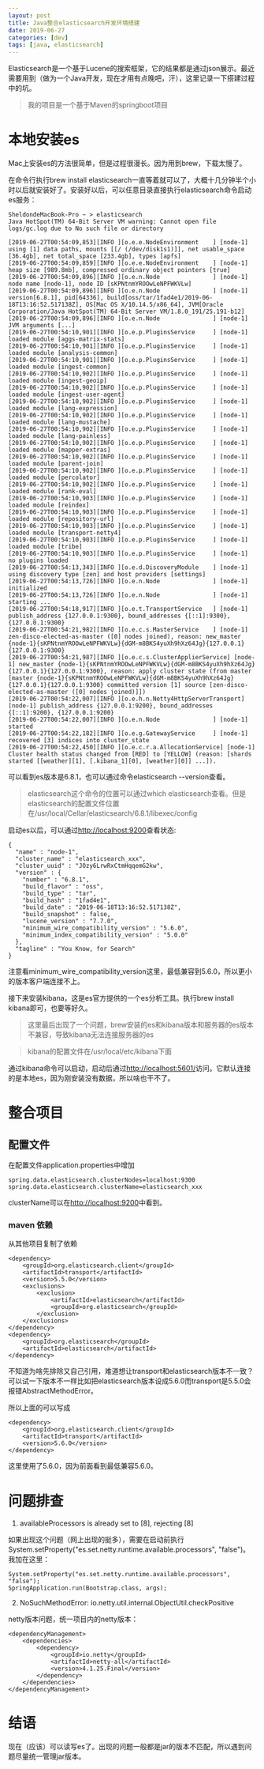 ```yaml
---
layout: post
title: Java整合elasticsearch开发环境搭建 
date: 2019-06-27
categories: [dev]
tags: [java, elasticsearch]
---
```

Elasticsearch是一个基于Lucene的搜索框架，它的结果都是通过json展示。最近需要用到（做为一个Java开发，现在才用有点晚吧，汗），这里记录一下搭建过程中的坑。

> 我的项目是一个基于Maven的springboot项目

# 本地安装es

Mac上安装es的方法很简单，但是过程很漫长。因为用到brew，下载太慢了。

在命令行执行brew install elasticsearch一直等着就可以了，大概十几分钟半个小时以后就安装好了。安装好以后，可以任意目录直接执行elasticsearch命令启动es服务：
```
SheldondeMacBook-Pro ~ > elasticsearch
Java HotSpot(TM) 64-Bit Server VM warning: Cannot open file logs/gc.log due to No such file or directory

[2019-06-27T00:54:09,853][INFO ][o.e.e.NodeEnvironment    ] [node-1] using [1] data paths, mounts [[/ (/dev/disk1s1)]], net usable_space [36.4gb], net total_space [233.4gb], types [apfs]
[2019-06-27T00:54:09,859][INFO ][o.e.e.NodeEnvironment    ] [node-1] heap size [989.8mb], compressed ordinary object pointers [true]
[2019-06-27T00:54:09,896][INFO ][o.e.n.Node               ] [node-1] node name [node-1], node ID [sKPNtnmYROOwLeNPFWKVLw]
[2019-06-27T00:54:09,896][INFO ][o.e.n.Node               ] [node-1] version[6.8.1], pid[64336], build[oss/tar/1fad4e1/2019-06-18T13:16:52.517138Z], OS[Mac OS X/10.14.5/x86_64], JVM[Oracle Corporation/Java HotSpot(TM) 64-Bit Server VM/1.8.0_191/25.191-b12]
[2019-06-27T00:54:09,896][INFO ][o.e.n.Node               ] [node-1] JVM arguments [...]
[2019-06-27T00:54:10,901][INFO ][o.e.p.PluginsService     ] [node-1] loaded module [aggs-matrix-stats]
[2019-06-27T00:54:10,901][INFO ][o.e.p.PluginsService     ] [node-1] loaded module [analysis-common]
[2019-06-27T00:54:10,901][INFO ][o.e.p.PluginsService     ] [node-1] loaded module [ingest-common]
[2019-06-27T00:54:10,902][INFO ][o.e.p.PluginsService     ] [node-1] loaded module [ingest-geoip]
[2019-06-27T00:54:10,902][INFO ][o.e.p.PluginsService     ] [node-1] loaded module [ingest-user-agent]
[2019-06-27T00:54:10,902][INFO ][o.e.p.PluginsService     ] [node-1] loaded module [lang-expression]
[2019-06-27T00:54:10,902][INFO ][o.e.p.PluginsService     ] [node-1] loaded module [lang-mustache]
[2019-06-27T00:54:10,902][INFO ][o.e.p.PluginsService     ] [node-1] loaded module [lang-painless]
[2019-06-27T00:54:10,902][INFO ][o.e.p.PluginsService     ] [node-1] loaded module [mapper-extras]
[2019-06-27T00:54:10,902][INFO ][o.e.p.PluginsService     ] [node-1] loaded module [parent-join]
[2019-06-27T00:54:10,902][INFO ][o.e.p.PluginsService     ] [node-1] loaded module [percolator]
[2019-06-27T00:54:10,902][INFO ][o.e.p.PluginsService     ] [node-1] loaded module [rank-eval]
[2019-06-27T00:54:10,903][INFO ][o.e.p.PluginsService     ] [node-1] loaded module [reindex]
[2019-06-27T00:54:10,903][INFO ][o.e.p.PluginsService     ] [node-1] loaded module [repository-url]
[2019-06-27T00:54:10,903][INFO ][o.e.p.PluginsService     ] [node-1] loaded module [transport-netty4]
[2019-06-27T00:54:10,903][INFO ][o.e.p.PluginsService     ] [node-1] loaded module [tribe]
[2019-06-27T00:54:10,903][INFO ][o.e.p.PluginsService     ] [node-1] no plugins loaded
[2019-06-27T00:54:13,343][INFO ][o.e.d.DiscoveryModule    ] [node-1] using discovery type [zen] and host providers [settings]
[2019-06-27T00:54:13,726][INFO ][o.e.n.Node               ] [node-1] initialized
[2019-06-27T00:54:13,726][INFO ][o.e.n.Node               ] [node-1] starting ...
[2019-06-27T00:54:18,917][INFO ][o.e.t.TransportService   ] [node-1] publish_address {127.0.0.1:9300}, bound_addresses {[::1]:9300}, {127.0.0.1:9300}
[2019-06-27T00:54:21,982][INFO ][o.e.c.s.MasterService    ] [node-1] zen-disco-elected-as-master ([0] nodes joined), reason: new_master {node-1}{sKPNtnmYROOwLeNPFWKVLw}{dGM-m8BKS4yuXh9hXz64Jg}{127.0.0.1}{127.0.0.1:9300}
[2019-06-27T00:54:21,987][INFO ][o.e.c.s.ClusterApplierService] [node-1] new_master {node-1}{sKPNtnmYROOwLeNPFWKVLw}{dGM-m8BKS4yuXh9hXz64Jg}{127.0.0.1}{127.0.0.1:9300}, reason: apply cluster state (from master [master {node-1}{sKPNtnmYROOwLeNPFWKVLw}{dGM-m8BKS4yuXh9hXz64Jg}{127.0.0.1}{127.0.0.1:9300} committed version [1] source [zen-disco-elected-as-master ([0] nodes joined)]])
[2019-06-27T00:54:22,007][INFO ][o.e.h.n.Netty4HttpServerTransport] [node-1] publish_address {127.0.0.1:9200}, bound_addresses {[::1]:9200}, {127.0.0.1:9200}
[2019-06-27T00:54:22,007][INFO ][o.e.n.Node               ] [node-1] started
[2019-06-27T00:54:22,182][INFO ][o.e.g.GatewayService     ] [node-1] recovered [3] indices into cluster_state
[2019-06-27T00:54:22,450][INFO ][o.e.c.r.a.AllocationService] [node-1] Cluster health status changed from [RED] to [YELLOW] (reason: [shards started [[weather][1], [.kibana_1][0], [weather][0]] ...]).
```
可以看到es版本是6.8.1，也可以通过命令elasticsearch --version查看。
> elasticsearch这个命令的位置可以通过which elasticsearch查看。但是elasticsearch的配置文件位置在/usr/local/Cellar/elasticsearch/6.8.1/libexec/config

启动es以后，可以通过[http://localhost:9200](http://localhost:9200)查看状态:
```
{
  "name" : "node-1",
  "cluster_name" : "elasticsearch_xxx",
  "cluster_uuid" : "JOzy6LrwRxCtmHqqemG2kw",
  "version" : {
    "number" : "6.8.1",
    "build_flavor" : "oss",
    "build_type" : "tar",
    "build_hash" : "1fad4e1",
    "build_date" : "2019-06-18T13:16:52.517138Z",
    "build_snapshot" : false,
    "lucene_version" : "7.7.0",
    "minimum_wire_compatibility_version" : "5.6.0",
    "minimum_index_compatibility_version" : "5.0.0"
  },
  "tagline" : "You Know, for Search"
}
```
注意看minimum_wire_compatibility_version这里，最低兼容到5.6.0，所以更小的版本客户端连接不上。

接下来安装kibana，这是es官方提供的一个es分析工具。执行brew install kibana即可，也要等好久。

> 这里最后出现了一个问题，brew安装的es和kibana版本和服务器的es版本不兼容，导致kibana无法连接服务器的es

> kibana的配置文件在/usr/local/etc/kibana下面

通过kibana命令可以启动，启动后通过[http://localhost:5601/](http://localhost:5601/)访问。它默认连接的是本地es，因为刚安装没有数据，所以啥也干不了。

# 整合项目

## 配置文件
在配置文件application.properties中增加
```
spring.data.elasticsearch.clusterNodes=localhost:9300
spring.data.elasticsearch.clusterName=elasticsearch_xxx
```
clusterName可以在[http://localhost:9200](http://localhost:9200)中看到。

### maven 依赖
从其他项目复制了依赖
```
<dependency>
    <groupId>org.elasticsearch.client</groupId>
    <artifactId>transport</artifactId>
    <version>5.5.0</version>
    <exclusions>
        <exclusion>
            <artifactId>elasticsearch</artifactId>
            <groupId>org.elasticsearch</groupId>
        </exclusion>
    </exclusions>
</dependency>
<dependency>
    <groupId>org.elasticsearch</groupId>
    <artifactId>elasticsearch</artifactId>
</dependency>
```
不知道为啥先排除又自己引用，难道想让transport和elasticsearch版本不一致？可以试一下版本不一样比如把elasticsearch版本设成5.6.0而transport是5.5.0会报错AbstractMethodError。

所以上面的可以写成
```
<dependency>
    <groupId>org.elasticsearch.client</groupId>
    <artifactId>transport</artifactId>
    <version>5.6.0</version>
</dependency>
```
这里使用了5.6.0，因为前面看到最低兼容5.6.0。

# 问题排查

1. availableProcessors is already set to [8], rejecting [8]

如果出现这个问题（网上出现的挺多），需要在启动前执行System.setProperty("es.set.netty.runtime.available.processors", "false")。我加在这里：
```
System.setProperty("es.set.netty.runtime.available.processors", "false");
SpringApplication.run(Bootstrap.class, args);
```
2. NoSuchMethodError: io.netty.util.internal.ObjectUtil.checkPositive

netty版本问题，统一项目内的netty版本：
```
<dependencyManagement>
    <dependencies>
        <dependency>
            <groupId>io.netty</groupId>
            <artifactId>netty-all</artifactId>
            <version>4.1.25.Final</version>
        </dependency>
    </dependencies>
</dependencyManagement>
```

# 结语
现在（应该）可以读写es了。出现的问题一般都是jar的版本不匹配，所以遇到问题尽量统一管理jar版本。